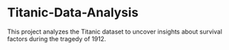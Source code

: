 # Titanic-Data-Analysis
This project analyzes the Titanic dataset to uncover insights about survival factors during the tragedy of 1912.
